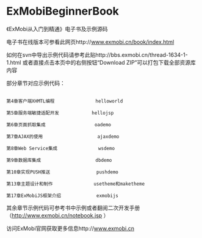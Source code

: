 ﻿ExMobiBeginnerBook
==================

《ExMobi从入门到精通》电子书及示例源码


电子书在线版本可参看此网页http://www.exmobi.cn/book/index.html

如何在svn中导出示例代码请参考此贴http://bbs.exmobi.cn/thread-1634-1-1.html
或者直接点击本页中的右侧按钮“Download ZIP”可以打包下载全部资源库内容

部分章节对应示例代码：
<pre><code>
第4章客户端XHMTL编程               helloworld

第5章服务端敏捷适配开发            hellojsp

第6章页面抓取集成                  oademo

第7章AJAX的使用                    ajaxdemo

第8章Web Service集成               wsdemo

第9章数据库集成                    dbdemo

第10章实现PUSH推送                 pushdemo

第13章主题设计和制作               usetheme和maketheme

第17章ExMobiJS框架介绍             exmobijs
</code></pre>


其余章节示例代码可参考书中示例或者翻阅二次开发手册（http://www.exmobi.cn/notebook.jsp ）

访问ExMobi官网获取更多信息http://www.exmobi.cn





